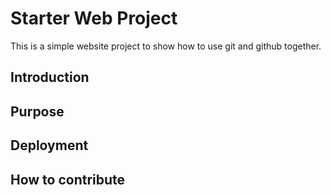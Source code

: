 # Starter Web Project

This is a simple website project to show how to use git and github together.
## Introduction

## Purpose

## Deployment

## How to contribute
